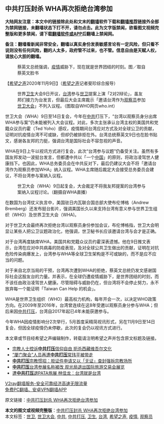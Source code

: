  <h2>中共打压封杀 WHA再次拒绝台湾参加</h2> <p class="notice"><b>大陆网友注意：本文中的链接除此处和文末的<a href="https://github.com/bannedbook/fanqiang" >翻墙</a>软件下载和<a href="https://github.com/killgcd/justmysocks/blob/master/README.md">翻墙推荐</a>链接外全部为禁网链接，未翻墙状态下打不开，请勿点击。此为文字版禁闻，欲看图文视频完整版和更多禁闻，请下载<a href="https://github.com/bannedbook/fanqiang">翻墙软件或APP</a>后翻墙上禁闻网。</p><p>备注：翻墙看新闻非常安全，翻墙以真实身份发表敏感言论有一定风险，但只看不说则没有任何风险，翻的人太多，政府管不过来，也不管。信息自由是天赋人权，请放心大胆的翻墙。</b></p>  <div class="entry"> <figure><figcaption>蔡英文总统强调，<a href="https://www.bannedbook.org/bnews/tag/%E7%96%AB%E6%83%85/" class="st_tag internal_tag" rel="tag" title="标签 疫情 下的日志">疫情</a>威胁下，现在就是世界团结的时刻。图／取自蔡英文脸书</figcaption></figure> <p>【<span class='wp_keywordlink_affiliate'><a href="https://www.soundofhope.org" title="希望之声" target="_blank">希望之声</a></span>2020年11月9日】（<a href="https://www.bannedbook.org/bnews/tag/%e5%b8%8c%e6%9c%9b%e4%b9%8b%e5%a3%b0/" class="st_tag internal_tag" rel="tag" title="标签 希望之声 下的日志">希望之声</a>记者斐珍综合报导）</p> <figure><figcaption>世界<a href="https://www.bannedbook.org/bnews/tag/%E5%8D%AB%E7%94%9F/" class="st_tag internal_tag" rel="tag" title="标签 卫生 下的日志">卫生</a>大会9日开议，<a href="https://www.bannedbook.org/bnews/tag/%e5%8f%b0%e6%b9%be/" class="st_tag internal_tag" rel="tag" title="标签 台湾 下的日志">台湾</a>参与<a href="https://www.bannedbook.org/bnews/tag/%E4%B8%96%E5%8D%AB/" class="st_tag internal_tag" rel="tag" title="标签 世卫 下的日志">世卫</a>提案上演「2对2辩论」，虽友邦们接力为台发言，但最后大会主席裁示「邀请台湾作为<a href="https://www.bannedbook.org/bnews/tag/%E8%A7%82%E5%AF%9F%E5%91%98/" class="st_tag internal_tag" rel="tag" title="标签 观察员 下的日志">观察员</a>参加<a href="https://www.bannedbook.org/bnews/tag/%E4%B8%96%E5%8D%AB%E5%A4%A7%E4%BC%9A/" class="st_tag internal_tag" rel="tag" title="标签 世卫大会 下的日志">世卫大会</a>」不列入议程。（图取自WHO网页who.int）</figcaption></figure> <p>世卫大会（WHA）9日至14日复会，今年在<a href="https://www.bannedbook.org/bnews/tag/%e4%b8%ad%e5%85%b1/" class="st_tag internal_tag" rel="tag" title="标签 中共 下的日志">中共</a>打压下，“台湾以观察员身分出席WHA参与案”仍未能被列入大会议程。对此，多次主张承认台湾主权的美国共和党籍众议员约霍（Ted Yoho）感叹，疫情期间台湾应对方式及对全球公卫的贡献，证明对抗疫情台湾不可或缺，但却仍被排拒在外。台湾总统蔡英文9日也在脸书贴文，感谢各友邦的力挺，强调台湾是国际社会不容忽视的声音。</p>  <p>WHA在9日上午以视讯方式进行复会，此次“台湾参与议题”仍备受关注。虽然有多国友邦发动一波挺台发言，但都遭中共以「一个<span class='wp_keywordlink_affiliate'><a href="https://www.bannedbook.org/" title="中国" target="_blank">中国</a></span>」的原则，将政治凌驾世人健康挡下。也因此，WHA总务委员会在中共反对下，最后仍建议大会不将「邀请台湾作为观察员参加WHA」纳入议程。WHA主席随后裁定大会接受总务委员会建议，不将台湾参与案纳入议程。</p> <figure><figcaption>世卫大会（WHA）9日起复会，大会裁定不将我友邦提案的台湾参与案纳入议程讨论。（翻摄自WHA直播）</figcaption></figure> <p>在数国为台湾仗义执言中，美国驻日内瓦联合国总部大使布伦博格（Andrew Bremberg）还发布挺台影片，强调美国长久以来支持台湾有意义参与世界卫生组织（WHO）及世界卫生大会（WHA)。</p>  <p>对于世卫大会最终再次拒绝台湾以观察员身份参加会议，布伦博格指，世卫大会明显让某些人把公卫议题政治化，他强调，世卫秘书长应该邀请台湾与会才是正确。</p> <p>对于台湾再度缺席WHA，美国共和党籍众议员约霍深表遗憾。他在9日推文表示，台湾在应对中共病毒的防疫表现，及对全球公共卫生做出的贡献，证明在对抗危险传染病爆发上，台湾参与WHA等全球卫生架构是不可或缺的，而不是应不应当的问题。</p>  <p>对于来自北京当局的干预，台湾再次遭到WHA的拒绝，蔡英文总统仍发文感谢国际社会这股友台的力量。并表示，在全球仍遭疫情威胁下，是世界团结的时刻，而不该任由政治凌驾世人健康。尽管阻碍与威胁仍在，但台湾将不会停止努力，永不放弃每一个能证明「Taiwan Can Help 的机会」。</p> <p>WHA是世界卫生组织（WHO）最高权力机构，每年开会一次，以决定WHO政策方向。在2009年至2016年，台湾曾连续在这8年受邀以观察员身分参与WHA；但后来因<a href="https://www.bannedbook.org/bnews/tag/%E4%B8%AD%E5%85%B1%E6%89%93%E5%8E%8B/" class="st_tag internal_tag" rel="tag" title="标签 中共打压 下的日志">中共打压</a>，台湾自2017年起已4年未能获邀参与。</p>  <p>今年WHA因疫情影响分2次举行，5月首度采精简视讯形式，另在11月9日至14日复会，但因全球疫情仍未停歇，此次的复会仍以视讯方式进行。</p> <p>本文章或节目经希望之声编辑制作，转载请注明希望之声并包含原文标题及链接。</p> <ul class='op-related-articles' title='相关阅读'> <li><a href='https://www.bannedbook.org/bnews/headline/20201026/1420493.html' target='_blank'>宗教人士控诉<b>中共打压</b>信仰自由 扼杀西藏维吾尔文化</a></li> <li><a href='https://www.bannedbook.org/bnews/baitai/20201024/1419353.html' target='_blank'>”厦门聚会”人员再遭<b>中共打压</b>常玮平被带走</a></li> <li><a href='https://www.bannedbook.org/bnews/headline/20201010/1411209.html' target='_blank'><b>中共打压</b>宗教惯招：拒证件申请又以「无证」查封强拆宗教场所</a></li> <li><a href='https://www.bannedbook.org/bnews/headline/20201009/1410867.html' target='_blank'><b>中共打压</b>台湾参展名称被改 观光局退出国际旅游交易会展览</a></li> <li><a href='https://www.bannedbook.org/bnews/taiwannews/20201009/1410848.html' target='_blank'>遭<b>中共打压</b>退PATA旅展 林佳龙：台湾就是台湾</a></li> </ul> <p class="texttj"> <a href="https://www.bannedbook.org/forum23/topic22702.html" target="_blank">V2ray翻墙服务-安全可靠经济高速无限流量</a><br/> <a href="https://github.com/bannedbook/fanqiang/wiki/%E7%A6%81%E9%97%BB%E7%BD%91%E5%AE%89%E5%8D%93%E7%BF%BB%E5%A2%99%E6%96%B0%E9%97%BBAPP" target="_blank">免费PC翻墙、安卓VPN翻墙APP</a></p><p>原文链接：<a class="src_link"  href="https://www.soundofhope.org/post/441019" target="_blank">中共打压封杀 WHA再次拒绝台湾参加</a></p><a name='sharetosocial'></a>       <div><b>本文的图文或视频完整版</b>：<a href='https://www.bannedbook.org/bnews/comments/20201110/1428808.html'>中共打压封杀 WHA再次拒绝台湾参加</a></div>  </div><!--END ENTRY--> <div class="postfooter"> <div>本文标签：<a href="https://www.bannedbook.org/bnews/tag/%E4%B8%96%E5%8D%AB/" rel="tag">世卫</a>, <a href="https://www.bannedbook.org/bnews/tag/%E4%B8%96%E5%8D%AB%E5%A4%A7%E4%BC%9A/" rel="tag">世卫大会</a>, <a href="https://www.bannedbook.org/bnews/tag/%e4%b8%ad%e5%85%b1/" rel="tag">中共</a>, <a href="https://www.bannedbook.org/bnews/tag/%E4%B8%AD%E5%85%B1%E6%89%93%E5%8E%8B/" rel="tag">中共打压</a>, <a href="https://www.bannedbook.org/bnews/tag/%E5%8D%AB%E7%94%9F/" rel="tag">卫生</a>, <a href="https://www.bannedbook.org/bnews/tag/%e5%8f%b0%e6%b9%be/" rel="tag">台湾</a>, <a href="https://www.bannedbook.org/bnews/tag/%e5%b8%8c%e6%9c%9b%e4%b9%8b%e5%a3%b0/" rel="tag">希望之声</a>, <a href="https://www.bannedbook.org/bnews/tag/%E7%96%AB%E6%83%85/" rel="tag">疫情</a>, <a href="https://www.bannedbook.org/bnews/tag/%E8%A7%82%E5%AF%9F%E5%91%98/" rel="tag">观察员</a></div>  </div><!--END POSTFOOTER--> 